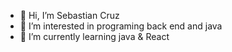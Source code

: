 - 👋 Hi, I’m Sebastian Cruz
- 👀 I’m interested in programing back end and java 
- 🌱 I’m currently learning java & React


<!---
DragonGalleta/DragonGalleta is a ✨ special ✨ repository because its `README.md` (this file) appears on your GitHub profile.
You can click the Preview link to take a look at your changes.
--->
